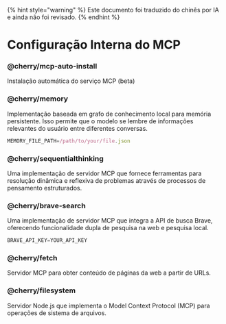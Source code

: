 
{% hint style="warning" %}
Este documento foi traduzido do chinês por IA e ainda não foi revisado.
{% endhint %}

# Configuração Interna do MCP

### @cherry/mcp-auto-install

Instalação automática do serviço MCP (beta)

### @cherry/memory

Implementação baseada em grafo de conhecimento local para memória persistente. Isso permite que o modelo se lembre de informações relevantes do usuário entre diferentes conversas.

```typescript
MEMORY_FILE_PATH=/path/to/your/file.json
```

### @cherry/sequentialthinking

Uma implementação de servidor MCP que fornece ferramentas para resolução dinâmica e reflexiva de problemas através de processos de pensamento estruturados.

### @cherry/brave-search

Uma implementação de servidor MCP que integra a API de busca Brave, oferecendo funcionalidade dupla de pesquisa na web e pesquisa local.

```typescript
BRAVE_API_KEY=YOUR_API_KEY
```

### @cherry/fetch

Servidor MCP para obter conteúdo de páginas da web a partir de URLs.

### @cherry/filesystem

Servidor Node.js que implementa o Model Context Protocol (MCP) para operações de sistema de arquivos.